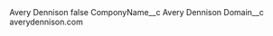 <?xml version="1.0" encoding="UTF-8"?>
<CustomMetadata xmlns="http://soap.sforce.com/2006/04/metadata" xmlns:xsi="http://www.w3.org/2001/XMLSchema-instance" xmlns:xsd="http://www.w3.org/2001/XMLSchema">
    <label>Avery Dennison</label>
    <protected>false</protected>
    <values>
        <field>ComponyName__c</field>
        <value xsi:type="xsd:string">Avery Dennison</value>
    </values>
    <values>
        <field>Domain__c</field>
        <value xsi:type="xsd:string">averydennison.com</value>
    </values>
</CustomMetadata>
